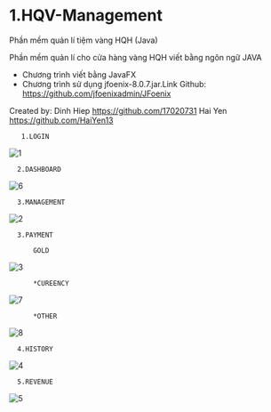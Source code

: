 # 1.HQV-Management
Phần mềm quản lí tiệm vàng HQH (Java)

Phần mềm quản lí cho cửa hàng vàng HQH viết bằng ngôn ngữ JAVA

- Chương trình viết bằng JavaFX
- Chương trình sử dụng jfoenix-8.0.7.jar.Link Github: https://github.com/jfoenixadmin/JFoenix

Created by:
  Dinh Hiep
  https://github.com/17020731
  Hai Yen
  https://github.com/HaiYen13
  
       1.LOGIN
  ![1](https://user-images.githubusercontent.com/37697235/51846678-a38e2800-234c-11e9-87b5-1629c3b8e823.png)
  
      2.DASHBOARD
  ![6](https://user-images.githubusercontent.com/37697235/51981232-16baaa00-24c5-11e9-9752-526f9f2aac11.png)
  
      3.MANAGEMENT
  ![2](https://user-images.githubusercontent.com/37697235/51847087-89087e80-234d-11e9-9a63-7b5ddaa32acc.png)
  
      3.PAYMENT
      
          GOLD
   ![3](https://user-images.githubusercontent.com/37697235/51981283-33ef7880-24c5-11e9-87d1-17122987ea6e.png)
          
          *CUREENCY
   ![7](https://user-images.githubusercontent.com/37697235/51981306-436ec180-24c5-11e9-9252-6609b333211f.png)
          
          *OTHER
  ![8](https://user-images.githubusercontent.com/37697235/51981444-a6605880-24c5-11e9-9218-89dc343b21e3.png)   
  
      4.HISTORY
  ![4](https://user-images.githubusercontent.com/37697235/51847091-89087e80-234d-11e9-9f9c-a6dd589dc2c7.png)
  
      5.REVENUE
  ![5](https://user-images.githubusercontent.com/37697235/51847092-89a11500-234d-11e9-9fc6-be556430b6e7.png)
